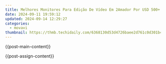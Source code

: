 ```yaml
---
title: Melhores Monitores Para Edição De Vídeo Em 2Amador Por USD 500+ – Preços Competitivos Com Qualidade Profissional Em 2024
date: 2024-09-11 19:59:12
updated: 2024-09-14 12:29:27
categories:
  - movavi
thumbnail: https://thmb.techidaily.com/6368130d53d4726baee2d761c0d301b46230227e22c8ccd434c4356090bf9d54.jpg
---
```


{{post-main-content}}

<ins class="adsbygoogle"
     style="display:block"
     data-ad-format="autorelaxed"
     data-ad-client="ca-pub-7571918770474297"
     data-ad-slot="1223367746"></ins>

{{post-assign-content}}

<ins class="adsbygoogle"
     style="display:block"
     data-ad-client="ca-pub-7571918770474297"
     data-ad-slot="8358498916"
     data-ad-format="auto"
     data-full-width-responsive="true"></ins>
